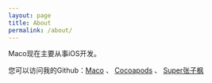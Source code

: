 ```yaml
---
layout: page
title: About
permalink: /about/
---
```




Maco现在主要从事iOS开发。

您可以访问我的Github：[Maco](https://github.com/SuperHaiFeng)    、   [Cocoapods](https://cocoapods.org/owners/37703)   、  [Super张子枫](https://weibo.com/u/1804548547)

[Maco-organization]: https://github.com/SuperHaiFeng

